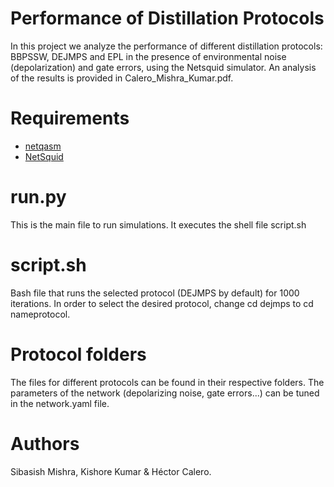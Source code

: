 # Performance of Distillation Protocols
In this project we analyze the performance of different distillation protocols: BBPSSW, DEJMPS and EPL in the presence of environmental noise (depolarization) and gate errors, using the Netsquid simulator. An analysis of the results is provided in Calero_Mishra_Kumar.pdf.

# Requirements
- [netqasm](https://pypi.org/project/netqasm/)
- [NetSquid](https://netsquid.org/#registration)

# run.py
This is the main file to run simulations. It executes the shell file script.sh
# script.sh
Bash file that runs the selected protocol (DEJMPS by default) for 1000 iterations. In order to select the desired protocol, change cd dejmps to cd nameprotocol.
# Protocol folders
The files for different protocols can be found in their respective folders. The parameters of the network (depolarizing noise, gate errors...) can be tuned in the network.yaml file.

# Authors
Sibasish Mishra, Kishore Kumar & Héctor Calero.
